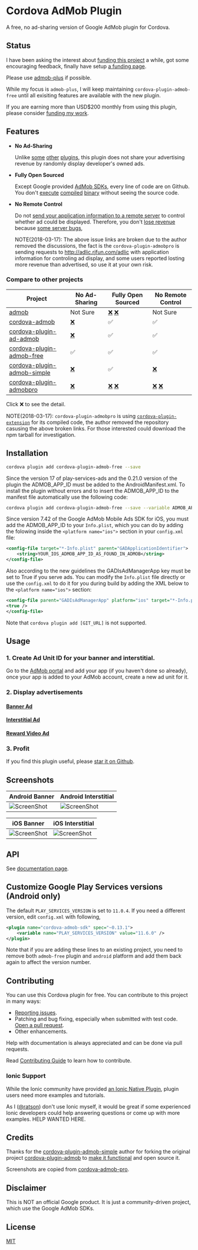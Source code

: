 # Cordova AdMob Plugin

A free, no ad-sharing version of Google AdMob plugin for Cordova.

## Status

I have been asking the interest about [funding this project](https://github.com/ratson/cordova-plugin-admob-free/issues/161) a while, got some encouraging feedback, finally have setup [a funding page](https://ratson.name/fund-admob-plus/).

Please use [admob-plus](https://github.com/admob-plus/admob-plus) if possible.

While my focus is `admob-plus`, I will keep maintaining `cordova-plugin-admob-free` until all exisiting features are available with the new plugin.

If you are earning more than USD$200 monthly from using this plugin, please consider [funding my work](https://ratson.name/fund-admob-plus/).

## Features

* **No Ad-Sharing**

  Unlike [some](https://github.com/appfeel/admob-google-cordova/blob/3f122f278a323a4bc9e580f400182a7bd690a346/src/android/AdMobAds.java#L569) [other](https://github.com/sunnycupertino/cordova-plugin-admob-simple/blob/a58846c1ea14188a4aef44381ccd28ffdcae3bfa/src/android/AdMob.java#L207) [plugins](https://github.com/floatinghotpot/cordova-admob-pro/wiki/License-Agreement#3-win-win-partnership), this plugin does not share your advertising revenue by randomly display developer's owned ads.

* **Fully Open Sourced**

  Except Google provided [AdMob SDKs](https://github.com/rehy/cordova-admob-sdk), every line of code are on Github. You don't [execute](https://github.com/admob-google/admob-cordova/blob/master/src/android/libs/admobadplugin.jar) [compiled](https://github.com/floatinghotpot/cordova-extension/blob/master/src/android/cordova-generic-ad.jar) [binary](https://github.com/floatinghotpot/cordova-extension/blob/master/src/ios/libCordovaGenericAd.a) without seeing the source code.

* **No Remote Control**

  Do not [send your application information to a remote server](https://github.com/floatinghotpot/cordova-admob-pro/issues/326) to control whether ad could be displayed. Therefore, you don't [lose revenue](https://github.com/ratson/cordova-plugin-admob-free/issues/354#issuecomment-482822202) because [some server bugs](https://github.com/ratson/cordova-plugin-admob-free/issues/354#issuecomment-482821951),

  NOTE(2018-03-17): The above issue links are broken due to the author removed the discussions, the fact is the `cordova-plugin-admobpro` is sending requests to http://adlic.rjfun.com/adlic with application information for controling ad display, and some users reported losting more revenue than advertised, so use it at your own risk.

### Compare to other projects

| Project                                                                                      | No Ad-Sharing                                                                                                                                  | Fully Open Sourced                                                                                                                                                                                           | No Remote Control                                                                                                                             |
| -------------------------------------------------------------------------------------------- | ---------------------------------------------------------------------------------------------------------------------------------------------- | ------------------------------------------------------------------------------------------------------------------------------------------------------------------------------------------------------------ | --------------------------------------------------------------------------------------------------------------------------------------------- |
| [admob](https://github.com/admob-google/admob-cordova)                                       | Not Sure                                                                                                                                       | [❌](https://github.com/admob-google/admob-cordova/blob/master/src/android/libs/admobadplugin.jar) [❌](https://github.com/admob-google/admob-cordova/blob/master/src/ios/AdmobAPI.framework/AdmobAPI)       | Not Sure                                                                                                                                      |
| [cordova-admob](https://github.com/appfeel/admob-google-cordova)                             | [❌](https://github.com/appfeel/admob-google-cordova/blob/3f122f278a323a4bc9e580f400182a7bd690a346/src/android/AdMobAds.java#L569)             | ✅                                                                                                                                                                                                           | ✅                                                                                                                                            |
| [cordova-plugin-ad-admob](https://github.com/cranberrygame/cordova-plugin-ad-admob)          | [❌](https://github.com/cranberrygame/cordova-plugin-ad-admob/blob/7aaa397b19ab63579d6aa68fbf20ffdf795a15fc/src/android/AdMobPlugin.java#L330) | ✅                                                                                                                                                                                                           | ✅                                                                                                                                            |
| [cordova-plugin-admob-free](https://github.com/ratson/cordova-plugin-admob-free)             | ✅                                                                                                                                             | ✅                                                                                                                                                                                                           | ✅                                                                                                                                            |
| [cordova-plugin-admob-simple](https://github.com/sunnycupertino/cordova-plugin-admob-simple) | [❌](https://github.com/sunnycupertino/cordova-plugin-admob-simple/blob/a58846c1ea14188a4aef44381ccd28ffdcae3bfa/src/android/AdMob.java#L207)  | ✅                                                                                                                                                                                                           | [❌](https://github.com/sunnycupertino/cordova-plugin-admob-simple/blob/f7cc64e9e018f2146b2735b5ae8d3b780fa24f72/src/android/AdMob.java#L728) |
| [cordova-plugin-admobpro](https://github.com/floatinghotpot/cordova-admob-pro)               | [❌](https://github.com/floatinghotpot/cordova-admob-pro/wiki/License-Agreement#2-win-win-partnership)                                         | [❌](https://github.com/floatinghotpot/cordova-extension/blob/master/src/android/cordova-generic-ad.jar) [❌](https://github.com/floatinghotpot/cordova-extension/blob/master/src/ios/libCordovaGenericAd.a) | [❌](https://github.com/floatinghotpot/cordova-admob-pro/issues/326) [❌](https://github.com/floatinghotpot/cordova-admob-pro/issues/450)     |

Click ❌ to see the detail.

NOTE(2018-03-17): `cordova-plugin-admobpro` is using [`cordova-plugin-extension`](https://www.npmjs.com/package/cordova-plugin-extension) for its compiled code, the author removed the repository casusing the above broken links.
For those interested could download the npm tarball for investigation.

## Installation

```sh
cordova plugin add cordova-plugin-admob-free --save
```

Since the version 17 of play-services-ads and the 0.21.0 version of the plugin the ADMOB_APP_ID must be added to the AndroidManifest.xml. To install the plugin without errors and to insert the ADMOB_APP_ID to the manifest file automatically use the following code:

```sh
cordova plugin add cordova-plugin-admob-free --save --variable ADMOB_APP_ID="<YOUR_ANDROID_ADMOB_APP_ID_AS_FOUND_IN_ADMOB>"
```

Since version 7.42 of the Google AdMob Mobile Ads SDK for iOS, you must add the ADMOB_APP_ID to your `Info.plist`, which you can do by adding the folowing inside the `<platform name="ios">` section in your `config.xml` file:

```xml
<config-file target="*-Info.plist" parent="GADApplicationIdentifier">
    <string>YOUR_IOS_ADMOB_APP_ID_AS_FOUND_IN_ADMOB</string>
</config-file>
```

Also according to the new guidelines the GADIsAdManagerApp key must be set to True if you serve ads. You can modify the `Info.plist` file directly or use the `config.xml` to do it for you during build by adding the XML below to the `<platform name="ios">` section:

```xml
<config-file parent="GADIsAdManagerApp" platform="ios" target="*-Info.plist">
<true />
</config-file>
```

Note that `cordova plugin add [GIT_URL]` is not supported.

## Usage

### 1. Create Ad Unit ID for your banner and interstitial.

Go to the [AdMob portal](https://www.google.com/admob/) and add your app (if you haven't done so already), once your app is added to your AdMob account, create a new ad unit for it.

### 2. Display advertisements

#### [Banner Ad](https://ratson.github.io/cordova-plugin-admob-free/variable/index.html#static-variable-banner)

#### [Interstitial Ad](https://ratson.github.io/cordova-plugin-admob-free/variable/index.html#static-variable-interstitial)

#### [Reward Video Ad](https://ratson.github.io/cordova-plugin-admob-free/variable/index.html#static-variable-rewardvideo)

### 3. Profit

If you find this plugin useful, please [star it on Github](https://github.com/ratson/cordova-plugin-admob-free).

## Screenshots

| Android Banner                           | Android Interstitial                           |
| ---------------------------------------- | ---------------------------------------------- |
| ![ScreenShot][banner-android-screenshot] | ![ScreenShot][interstitial-android-screenshot] |

| iOS Banner                           | iOS Interstitial                           |
| ------------------------------------ | ------------------------------------------ |
| ![ScreenShot][banner-ios-screenshot] | ![ScreenShot][interstitial-ios-screenshot] |

[banner-android-screenshot]: docs/screenshots/banner-android.jpg
[banner-ios-screenshot]: docs/screenshots/banner-ios.jpg
[interstitial-android-screenshot]: docs/screenshots/interstitial-android.jpg
[interstitial-ios-screenshot]: docs/screenshots/interstitial-ios.jpg

## API

See [documentation page](https://ratson.github.io/cordova-plugin-admob-free/identifiers.html).

## Customize Google Play Services versions (Android only)

The default `PLAY_SERVICES_VERSION` is set to `11.0.4`.
If you need a different version, edit `config.xml` with following,

```xml
<plugin name="cordova-admob-sdk" spec="~0.13.1">
    <variable name="PLAY_SERVICES_VERSION" value="11.6.0" />
</plugin>
```

Note that if you are adding these lines to an existing project, you need to remove both `admob-free` plugin and `android` platform and add them back again to affect the version number.

## Contributing

You can use this Cordova plugin for free. You can contribute to this project in many ways:

* [Reporting issues](https://github.com/ratson/cordova-plugin-admob-free/issues).
* Patching and bug fixing, especially when submitted with test code. [Open a pull request](https://github.com/ratson/cordova-plugin-admob-free/pulls).
* Other enhancements.

Help with documentation is always appreciated and can be done via pull requests.

Read [Contributing Guide](https://ratson.github.io/cordova-plugin-admob-free/manual/tutorial.html#contributing-guide) to learn how to contribute.

### Ionic Support

While the Ionic community have provided [an Ionic Native Plugin](https://ionicframework.com/docs/native/admob-free/), plugin users need more examples and tutorials.

As I ([@ratson](https://github.com/ratson)) don't use Ionic myself, it would be great if some experienced Ionic developers could help answering questions or come up with more examples. HELP WANTED HERE.

## Credits

Thanks for the [cordova-plugin-admob-simple](https://github.com/sunnycupertino/cordova-plugin-admob-simple) author for forking the original project [cordova-plugin-admob](https://github.com/floatinghotpot/cordova-plugin-admob) to [make it functional](https://github.com/sunnycupertino/cordova-plugin-admob-simple/issues/1) and open source it.

Screenshots are copied from [cordova-admob-pro](https://github.com/floatinghotpot/cordova-admob-pro).

## Disclaimer

This is NOT an official Google product. It is just a community-driven project, which use the Google AdMob SDKs.

## License

[MIT](LICENSE)
